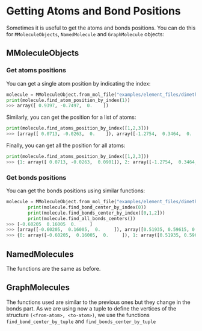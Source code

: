 # Getting Atoms and Bond Positions
Sometimes it is useful to get the atoms and bonds positions. You can do this for `MMoleculeObjects`, `NamedMolecule` and `GraphMolecule` objects:

## MMoleculeObjects

### Get atoms positions
You can get a single atom position by indicating the index:

```python
molecule = MMoleculeObject.from_mol_file("examples/element_files/dimethylpropane.mol")
print(molecule.find_atom_position_by_index(1))
>>> array([ 0.9397, -0.7497,  0.    ])
```

Similarly, you can get the position for a list of atoms:
```python
print(molecule.find_atoms_position_by_index([1,2,3]))
>>> [array([ 0.0713, -0.0263,  0.    ]), array([-1.2754,  0.3464,  0.    ]), array([0.9674, 1.2186, 0.    ])]
```

Finally, you can get all the position for all atoms:

```python
print(molecule.find_atoms_position_by_index([1,2,3]))
>>> {1: array([ 0.0713, -0.0263,  0.0901]), 2: array([-1.2754,  0.3464,  0.7265]), 3: array([0.9674, 1.2186, 0.0224]), 4: array([-0.1646, -0.5648, -1.3282]), 5: array([ 0.7577, -1.1054,  0.9397]), 6: array([-1.1393,  0.735 ,  1.7421]), 7: array([-1.7903,  1.1165,  0.1411]), 8: array([-1.9382, -0.524 ,  0.7886]), 9: array([ 1.9382,  0.9837, -0.4283]), 10: array([1.1541, 1.6269, 1.022 ]), 11: array([ 0.5031,  2.0085, -0.5787]), 12: array([-0.8024, -1.4557, -1.3125]), 13: array([-0.6544,  0.1846, -1.96  ]), 14: array([ 0.7806, -0.8401, -1.8095]), 15: array([ 0.9397, -0.7497,  1.96  ]), 16: array([ 1.7237, -1.3929,  0.5097]), 17: array([ 0.1406, -2.0085,  1.0066])}
```


### Get bonds positions

You can get the bonds positions using similar functions:

```python
molecule = MMoleculeObject.from_mol_file("examples/element_files/dimethylpropane.mol")
        print(molecule.find_bond_center_by_index(0))
        print(molecule.find_bonds_center_by_index([0,1,2]))
        print(molecule.find_all_bonds_centers())
>>> [-0.60205  0.16005  0.     ]
>>> [array([-0.60205,  0.16005,  0.     ]), array([0.51935, 0.59615, 0.     ]), array([-0.04665, -0.29555,  0.     ])]
>>> {0: array([-0.60205,  0.16005,  0.     ]), 1: array([0.51935, 0.59615, 0.     ]), 2: array([-0.04665, -0.29555,  0.     ]), 3: array([ 0.4145 , -0.56585,  0.     ])}
```

## NamedMolecules

The functions are the same as before.


## GraphMolecules

The functions used are similar to the previous ones but they change in the bonds part. As we are using now a tuple to define the vertices of the structure `(<from-atom>, <to-atom>)`, we use the functions `find_bond_center_by_tuple` and `find_bonds_center_by_tuple`

